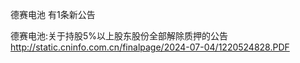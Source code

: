 德赛电池 有1条新公告 

德赛电池:关于持股5%以上股东股份全部解除质押的公告 http://static.cninfo.com.cn/finalpage/2024-07-04/1220524828.PDF 

